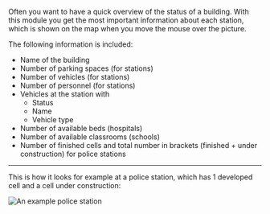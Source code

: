 Often you want to have a quick overview of the status of a building.
With this module you get the most important information about each station, which is shown on the map when you move the mouse over the picture.

The following information is included:

* Name of the building
* Number of parking spaces (for stations)
* Number of vehicles (for stations)
* Number of personnel (for stations)
* Vehicles at the station with
    * Status
    * Name
    * Vehicle type
* Number of available beds (hospitals)
* Number of available classrooms (schools)
* Number of finished cells and total number in brackets (finished + under construction) for police stations

***

This is how it looks for example at a police station, which has 1 developed cell and a cell under construction:

![An example police station](./polizei.png)
